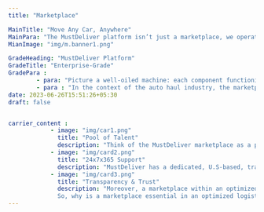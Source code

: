 ```yaml
---
title: "Marketplace"

MainTitle: "Move Any Car, Anywhere"
MainPara: "The MustDeliver platform isn’t just a marketplace, we operate as an optimized logistics platform"
MianImage: "img/m.banner1.png"

GradeHeading: "MustDeliver Platform"
GradeTitle: "Enterprise-Grade"
GradePara :
        - para: "Picture a well-oiled machine: each component functioning in sync with the others and governed by a skilled operator. Now, reflect on how the operator, in spite of their expertise, depends greatly on the ability to choose the right component for each task, to generate an efficient outcome. This is the embodiment of a marketplace within an optimized logistics platform."
        - para : "In the context of the auto haul industry, the marketplace is a hub where transporters and customers meet. It's a bustling, dynamic, liquid environment where connections are made: customer post loads, transporters book loads and ultimately business is conducted and vehicles are hauled. However, it's not enough to simply have a marketplace - it needs to operate as an optimized logistics platform"
date: 2023-06-26T15:51:26+05:30
draft: false


carrier_content : 
            - image: "img/car1.png"
              title: "Pool of Talent"
              description: "Think of the MustDeliver marketplace as a pool of talent. You have transporters, each with their unique skills and capabilities, waiting for the opportunity to perform. And then you have customers, each with their specific needs and requirements. The optimized logistics platform is the conductor, deftly matching the right transporter for each customer, ensuring a flawless performance every time. MustDeliver adds an extra layer of compliance and safety monitoring to its platform to ensure our Carriers are top notch!"
            - image: "img/card2.png"
              title: "24x7x365 Support"
              description: "MustDeliver has a dedicated, U.S-based, transportation concierge team available when you need them to help you move cars fast. We also provide a library of online support tools to make sure you’ve got answers to your questions anytime of the day."
            - image: "img/card3.png"
              title: "Transparency & Trust"
              description: "Moreover, a marketplace within an optimized logistics platform provides transparency and trust. Customers can see who is transporting their vehicles and transporters have a clear view of their tasks. It's a symbiotic relationship, facilitated by the platform, that ensures everyone is satisfied.\n\n
              So, why is a marketplace essential in an optimized logistics platform? Because it's the meeting place, the crossroads where transporters and customers come together. It's where magic happens, and harmonious symphonies are created. In the grand scheme of things, it's not just important - it's indispensable."
---
```


